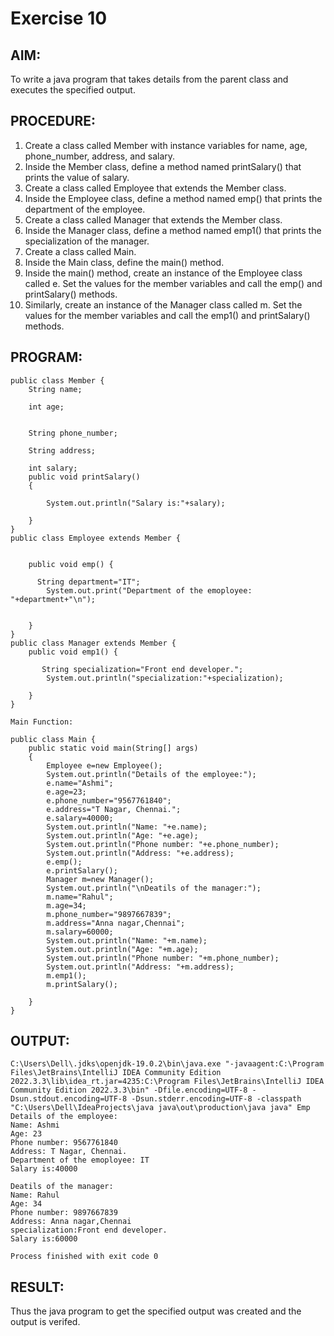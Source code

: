 # Exercise 10

## AIM:
To write a java program that takes details from the parent class and executes the specified output.

## PROCEDURE:
1. Create a class called Member with instance variables for name, age, phone_number, address, and salary.
2. Inside the Member class, define a method named printSalary() that prints the value of salary.
3. Create a class called Employee that extends the Member class.
4. Inside the Employee class, define a method named emp() that prints the department of the employee.
5. Create a class called Manager that extends the Member class.
6. Inside the Manager class, define a method named emp1() that prints the specialization of the manager.
7. Create a class called Main.
8. Inside the Main class, define the main() method.
9. Inside the main() method, create an instance of the Employee class called e. Set the values for the member variables and call the emp() and printSalary() methods.
10. Similarly, create an instance of the Manager class called m. Set the values for the member variables and call the emp1() and printSalary() methods.

## PROGRAM:
```
public class Member {
    String name;

    int age;


    String phone_number;

    String address;

    int salary;
    public void printSalary()
    {

        System.out.println("Salary is:"+salary);

    }
}
public class Employee extends Member {


    public void emp() {

      String department="IT";
        System.out.print("Department of the emoployee: "+department+"\n");


    }
}
public class Manager extends Member {
    public void emp1() {

       String specialization="Front end developer.";
        System.out.println("specialization:"+specialization);

    }
}

Main Function:

public class Main {
    public static void main(String[] args)
    {
        Employee e=new Employee();
        System.out.println("Details of the employee:");
        e.name="Ashmi";
        e.age=23;
        e.phone_number="9567761840";
        e.address="T Nagar, Chennai.";
        e.salary=40000;
        System.out.println("Name: "+e.name);
        System.out.println("Age: "+e.age);
        System.out.println("Phone number: "+e.phone_number);
        System.out.println("Address: "+e.address);
        e.emp();
        e.printSalary();
        Manager m=new Manager();
        System.out.println("\nDeatils of the manager:");
        m.name="Rahul";
        m.age=34;
        m.phone_number="9897667839";
        m.address="Anna nagar,Chennai";
        m.salary=60000;
        System.out.println("Name: "+m.name);
        System.out.println("Age: "+m.age);
        System.out.println("Phone number: "+m.phone_number);
        System.out.println("Address: "+m.address);
        m.emp1();
        m.printSalary();

    }
}
```

## OUTPUT:

```
C:\Users\Dell\.jdks\openjdk-19.0.2\bin\java.exe "-javaagent:C:\Program Files\JetBrains\IntelliJ IDEA Community Edition 2022.3.3\lib\idea_rt.jar=4235:C:\Program Files\JetBrains\IntelliJ IDEA Community Edition 2022.3.3\bin" -Dfile.encoding=UTF-8 -Dsun.stdout.encoding=UTF-8 -Dsun.stderr.encoding=UTF-8 -classpath "C:\Users\Dell\IdeaProjects\java java\out\production\java java" Emp
Details of the employee:
Name: Ashmi
Age: 23
Phone number: 9567761840
Address: T Nagar, Chennai.
Department of the emoployee: IT
Salary is:40000

Deatils of the manager:
Name: Rahul
Age: 34
Phone number: 9897667839
Address: Anna nagar,Chennai
specialization:Front end developer.
Salary is:60000

Process finished with exit code 0
```

## RESULT:
Thus the java program to get the specified output was created and the output is verifed.
